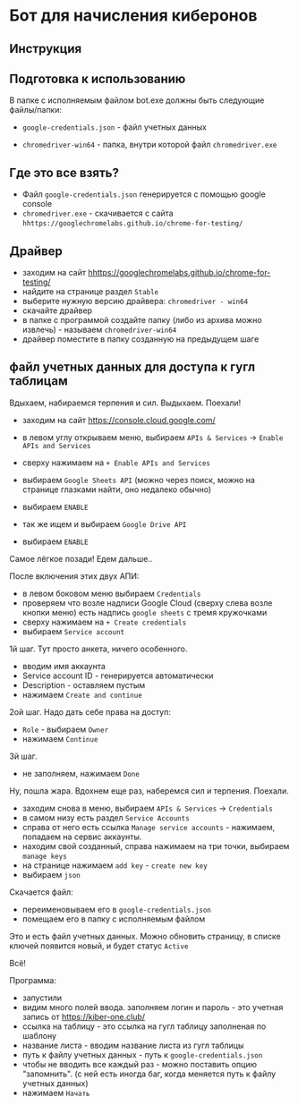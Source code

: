 # Бот для начисления киберонов

## Инструкция

## Подготовка к использованию


В папке с исполняемым файлом bot.exe должны быть следующие файлы/папки:

   * `google-credentials.json` - файл учетных данных

   * `chromedriver-win64` - папка, внутри которой файл `chromedriver.exe`




## Где это все взять?


* Файл `google-credentials.json` генерируется с помощью google console
* `chromedriver.exe` - скачивается с сайта `hhttps://googlechromelabs.github.io/chrome-for-testing/`



## Драйвер

* заходим на сайт <hhttps://googlechromelabs.github.io/chrome-for-testing/>
* найдите на странице раздел `Stable`
* выберите нужную версию драйвера: `chromedriver - win64`
* скачайте драйвер
* в папке с программой создайте папку (либо из архива можно извлечь) - называем `chromedriver-win64`
* драйвер поместите в папку созданную на предыдущем шаге


## файл учетных данных для доступа к гугл таблицам

Вдыхаем, набираемся терпения и сил. Выдыхаем. Поехали!

* заходим на сайт https://console.cloud.google.com/

* в левом углу открываем меню, выбираем `APIs & Services` -> `Enable APIs and Services`
* сверху нажимаем на `+ Enable APIs and Services`
* выбираем `Google Sheets API` (можно через поиск, можно на странице глазками найти, оно недалеко обычно)
* выбираем `ENABLE`
* так же ищем и выбираем `Google Drive API`
* выбираем `ENABLE`

Самое лёгкое позади! Едем дальше..


После включения этих двух АПИ:

* в левом боковом меню выбираем `Credentials`
* проверяем что возле надписи Google Cloud (сверху слева возле кнопки меню) есть надпись `google sheets` с тремя кружочками
* сверху нажимаем на `+ Create credentials`
* выбираем `Service account`

1й шаг. Тут просто анкета, ничего особенного.

* вводим имя аккаунта
* Service account ID - генерируется автоматически
* Description - оставляем пустым
* нажимаем `Create and continue`


2ой шаг. Надо дать себе права на доступ:
* `Role` - выбираем `Owner`
* нажимаем `Continue`

3й шаг.
* не заполняем, нажимаем `Done`



Ну, пошла жара. Вдохнем еще раз, наберемся сил и терпения. Поехали.

* заходим снова в меню, выбираем `APIs & Services` -> `Credentials`
* в самом низу есть раздел `Service Accounts`
* справа от него есть ссылка `Manage service accounts` - нажимаем, попадаем на сервис аккаунты.
* находим свой созданный, справа нажимаем на три точки, выбираем `manage keys`
* на странице нажимаем `add key` - `create new key`
* выбираем `json`


Cкачается файл:

* переименовываем его в `google-credentials.json`
* помещаем его в папку с исполняемым файлом


Это и есть файл учетных данных. Можно обновить страницу, в списке ключей появится новый, и будет статус `Active`

Всё!




Программа:
* запустили
* видим много полей ввода. заполняем логин и пароль - это учетная запись от <https://kiber-one.club/>
* ссылка на таблицу - это ссылка на гугл таблицу заполненая по шаблону
* название листа - вводим название листа из гугл таблицы
* путь к файлу учетных данных - путь к `google-credentials.json`
* чтобы не вводить все каждый раз - можно поставить опцию "запомнить". (с ней есть иногда баг, когда меняется путь к файлу учетных данных)
* нажимаем `Начать`



